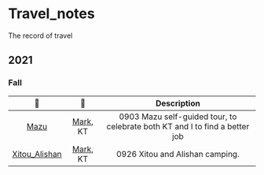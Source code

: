 # Travel_notes
The record of travel

## 2021
### Fall
|📍 | :couple: | Description|
|:-:|:-:| :-: |
|[Mazu](./馬祖_2021_09.md) | [Mark](https://github.com/FXShu), KT| 0903 Mazu self-guided tour, to celebrate both KT and I to find a better job |
| [Xitou_Alishan](./溪頭_阿里山_2021_09_28.md) | [Mark](https://github.com/FXShu), KT | 0926 Xitou and Alishan camping. |

